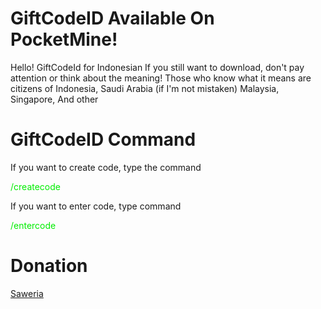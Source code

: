 # GiftCodeID Available On PocketMine!
<div>Hello! GiftCodeId for Indonesian If you still want to download, don't pay attention or think about the meaning! Those who know what it means are citizens of Indonesia, Saudi Arabia (if I'm not mistaken) Malaysia, Singapore, And other </div>

# GiftCodeID Command

If you want to create code, type the command
<div class="createcode">
  <font color=”red”><p>/createcode</p></font>
</div>

<p> If you want to enter code, type command</p>
<div class="entercode">
  <font color=”red”><p>/entercode</p></font>
</div>

# Donation
<a href="https://saweria.co/NurAzliYT" type="blank_"><div>Saweria</div></a>
